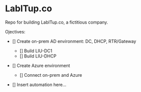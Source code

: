 # LabITup.co
Repo for building LabITup.co, a fictitious company.



Ojectives:
- [] Create on-prem AD environment:  DC, DHCP, RTR/Gateway

  - [] Build LIU-DC1
  - [] Build LIU-DHCP


- [] Create Azure environment
  - [] Connect on-prem and Azure
  
  
- [] Insert automation here...


























